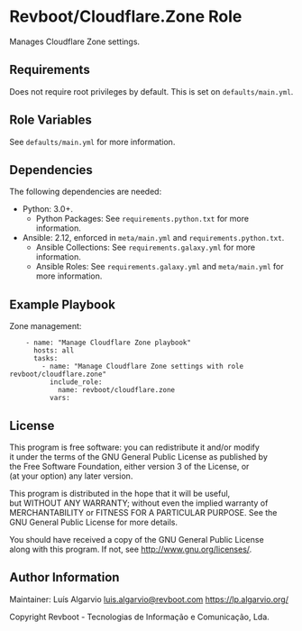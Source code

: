Revboot/Cloudflare.Zone Role
============================

Manages Cloudflare Zone settings.

Requirements
------------

Does not require root privileges by default. This is set on `defaults/main.yml`.

Role Variables
--------------

See `defaults/main.yml` for more information.

Dependencies
------------

The following dependencies are needed:

- Python: 3.0+.
  - Python Packages: See `requirements.python.txt` for more information.
- Ansible: 2.12, enforced in `meta/main.yml` and `requirements.python.txt`.
  - Ansible Collections: See `requirements.galaxy.yml` for more information.
  - Ansible Roles: See `requirements.galaxy.yml` and `meta/main.yml` for
more information.

Example Playbook
----------------

Zone management:
```
    - name: "Manage Cloudflare Zone playbook"
      hosts: all
      tasks:
        - name: "Manage Cloudflare Zone settings with role revboot/cloudflare.zone"
          include_role:
            name: revboot/cloudflare.zone
          vars:
```

License
-------

This program is free software: you can redistribute it and/or modify  
it under the terms of the GNU General Public License as published by  
the Free Software Foundation, either version 3 of the License, or  
(at your option) any later version.

This program is distributed in the hope that it will be useful,  
but WITHOUT ANY WARRANTY; without even the implied warranty of  
MERCHANTABILITY or FITNESS FOR A PARTICULAR PURPOSE.  See the  
GNU General Public License for more details.  

You should have received a copy of the GNU General Public License  
along with this program.  If not, see <http://www.gnu.org/licenses/>.

Author Information
------------------

Maintainer: Luís Algarvio <luis.algarvio@revboot.com> https://lp.algarvio.org/

Copyright Revboot - Tecnologias de Informação e Comunicação, Lda.
